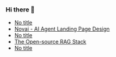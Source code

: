### Hi there 👋

<!-- daily.dev BOOKMARKS:START -->
- [No title](https://app.daily.dev/posts/K2rpoNSQI?utm_source=rss&utm_medium=bookmarks&utm_campaign=PnGboN99PhXCxFrWGGg2C)
- [Novai - AI Agent Landing Page Design](https://app.daily.dev/posts/Mec1Wr5Ir?utm_source=rss&utm_medium=bookmarks&utm_campaign=PnGboN99PhXCxFrWGGg2C)
- [No title](https://app.daily.dev/posts/nwdIVHRgb?utm_source=rss&utm_medium=bookmarks&utm_campaign=PnGboN99PhXCxFrWGGg2C)
- [The Open-source RAG Stack](https://app.daily.dev/posts/U5Yz786H6?utm_source=rss&utm_medium=bookmarks&utm_campaign=PnGboN99PhXCxFrWGGg2C)
- [No title](https://app.daily.dev/posts/YH5Aeqjkp?utm_source=rss&utm_medium=bookmarks&utm_campaign=PnGboN99PhXCxFrWGGg2C)
<!-- daily.dev BOOKMARKS:END -->

<!--
**dinesh4monto/dinesh4monto** is a ✨ _special_ ✨ repository because its `README.md` (this file) appears on your GitHub profile.

Here are some ideas to get you started:

- 🔭 I’m currently working on ...
- 🌱 I’m currently learning ...
- 👯 I’m looking to collaborate on ...
- 🤔 I’m looking for help with ...
- 💬 Ask me about ...
- 📫 How to reach me: ...
- 😄 Pronouns: ...
- ⚡ Fun fact: ...
-->
